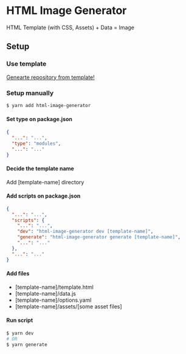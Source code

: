 # HTML Image Generator

HTML Template (with CSS, Assets) + Data = Image

## Setup

### Use template

[Genearte repository from template!](https://github.com/amotarao/html-image-generator-template/generate)

### Setup manually

```bash
$ yarn add html-image-generator
```

#### Set type on package.json

```json
{
  "...": "...",
  "type": "modules",
  "...": "..."
}
```

#### Decide the template name

Add \[template-name\] directory

#### Add scripts on package.json

```json
{
  "...": "...",
  "scripts": {
    "...": "...",
    "dev": "html-image-generator dev [template-name]",
    "generate": "html-image-generator generate [template-name]",
    "...": "..."
  },
  "...": "..."
}
```

#### Add files

- \[template-name\]/template.html
- \[template-name\]/data.js
- \[template-name\]/options.yaml
- \[template-name\]/assets/\[some asset files\]

#### Run script

```bash
$ yarn dev
# OR
$ yarn generate
```
